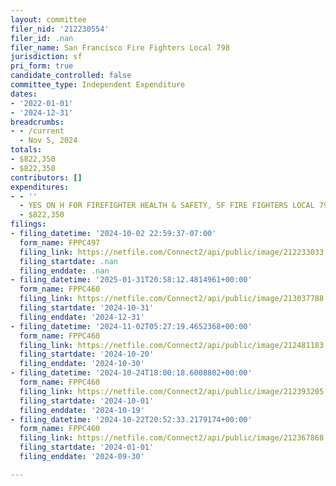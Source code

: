 ```yaml
---
layout: committee
filer_nid: '212230554'
filer_id: .nan
filer_name: San Francisco Fire Fighters Local 798
jurisdiction: sf
pri_form: true
candidate_controlled: false
committee_type: Independent Expenditure
dates:
- '2022-01-01'
- '2024-12-31'
breadcrumbs:
- - /current
  - Nov 5, 2024
totals:
- $822,350
- $822,350
contributors: []
expenditures:
- - ''
  - YES ON H FOR FIREFIGHTER HEALTH & SAFETY, SF FIRE FIGHTERS LOCAL 798
  - $822,350
filings:
- filing_datetime: '2024-10-02 22:59:37-07:00'
  form_name: FPPC497
  filing_link: https://netfile.com/Connect2/api/public/image/212233033
  filing_startdate: .nan
  filing_enddate: .nan
- filing_datetime: '2025-01-31T20:58:12.4814961+00:00'
  form_name: FPPC460
  filing_link: https://netfile.com/Connect2/api/public/image/213037788
  filing_startdate: '2024-10-31'
  filing_enddate: '2024-12-31'
- filing_datetime: '2024-11-02T05:27:19.4652368+00:00'
  form_name: FPPC460
  filing_link: https://netfile.com/Connect2/api/public/image/212481183
  filing_startdate: '2024-10-20'
  filing_enddate: '2024-10-30'
- filing_datetime: '2024-10-24T18:00:18.6008802+00:00'
  form_name: FPPC460
  filing_link: https://netfile.com/Connect2/api/public/image/212393205
  filing_startdate: '2024-10-01'
  filing_enddate: '2024-10-19'
- filing_datetime: '2024-10-22T20:52:33.2179174+00:00'
  form_name: FPPC460
  filing_link: https://netfile.com/Connect2/api/public/image/212367868
  filing_startdate: '2024-01-01'
  filing_enddate: '2024-09-30'

---
```

